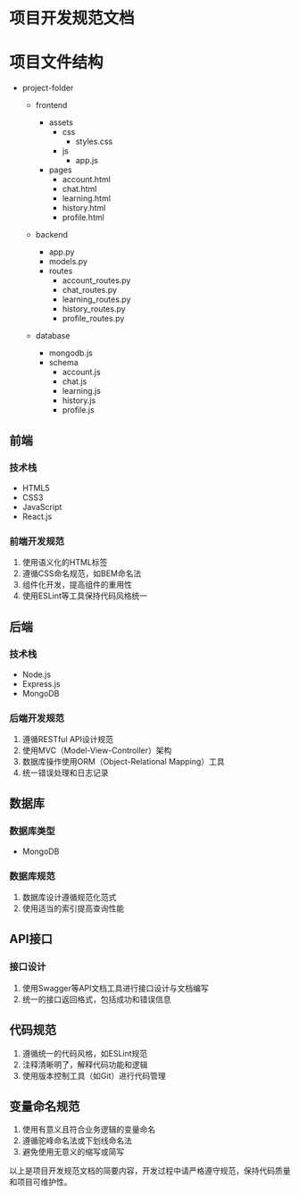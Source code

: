 # 项目开发规范文档

# 项目文件结构

- project-folder
  - frontend
    - assets
      - css
        - styles.css
      - js
        - app.js
    - pages
      - account.html
      - chat.html
      - learning.html
      - history.html
      - profile.html

  - backend
    - app.py
    - models.py
    - routes
      - account_routes.py
      - chat_routes.py
      - learning_routes.py
      - history_routes.py
      - profile_routes.py

  - database
    - mongodb.js
    - schema
      - account.js
      - chat.js
      - learning.js
      - history.js
      - profile.js

## 前端

### 技术栈
- HTML5
- CSS3
- JavaScript
- React.js

### 前端开发规范
1. 使用语义化的HTML标签
2. 遵循CSS命名规范，如BEM命名法
3. 组件化开发，提高组件的重用性
4. 使用ESLint等工具保持代码风格统一

## 后端

### 技术栈
- Node.js
- Express.js
- MongoDB

### 后端开发规范
1. 遵循RESTful API设计规范
2. 使用MVC（Model-View-Controller）架构
3. 数据库操作使用ORM（Object-Relational Mapping）工具
4. 统一错误处理和日志记录

## 数据库

### 数据库类型
- MongoDB

### 数据库规范
1. 数据库设计遵循规范化范式
2. 使用适当的索引提高查询性能

## API接口

### 接口设计
1. 使用Swagger等API文档工具进行接口设计与文档编写
2. 统一的接口返回格式，包括成功和错误信息

## 代码规范

1. 遵循统一的代码风格，如ESLint规范
2. 注释清晰明了，解释代码功能和逻辑
3. 使用版本控制工具（如Git）进行代码管理

## 变量命名规范

1. 使用有意义且符合业务逻辑的变量命名
2. 遵循驼峰命名法或下划线命名法
3. 避免使用无意义的缩写或简写

以上是项目开发规范文档的简要内容，开发过程中请严格遵守规范，保持代码质量和项目可维护性。